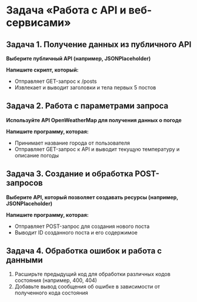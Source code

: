 # Задача «Работа с API и веб-сервисами»

## Задача 1. Получение данных из публичного API

__Выберите публичный API (например, JSONPlaceholder)__

__Напишите скрипт, который:__
- Отправляет GET-запрос к /posts
- Извлекает и выводит заголовки и тела первых 5 постов


## Задача 2. Работа с параметрами запроса

__Используйте API OpenWeatherMap для получения данных о погоде__

__Напишите программу, которая:__
- Принимает название города от пользователя 
- Отправляет GET-запрос к API и выводит текущую температуру и описание погоды


## Задача 3. Создание и обработка POST-запросов

__Выберите API, который позволяет создавать ресурсы (например, JSONPlaceholder)__

__Напишите программу, которая:__
- Отправляет POST-запрос для создания нового поста
- Выводит ID созданного поста и его содержимое


## Задача 4. Обработка ошибок и работа с данными

1. Расширьте предыдущий код для обработки различных кодов состояния (например, 400, 404)
2. Добавьте вывод сообщения об ошибке в зависимости от полученного кода состояния